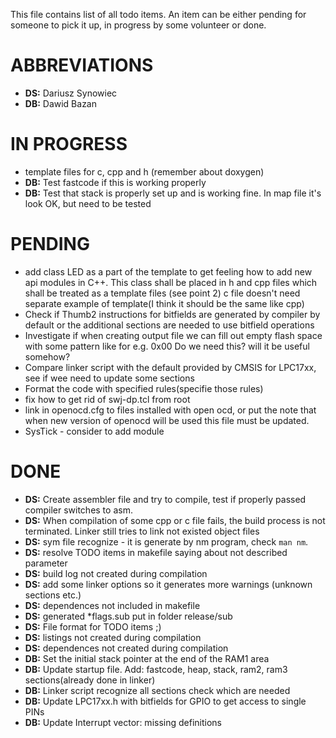 This file contains list of all todo items. An item can be either pending for
someone to pick it up, in progress by some volunteer or done.

ABBREVIATIONS
==============
* __DS:__ Dariusz Synowiec
* __DB:__ Dawid Bazan

IN PROGRESS
==============
* template files for c, cpp and h (remember about doxygen)
* __DB:__ Test fastcode if this is working properly
* __DB:__ Test that stack is properly set up and is working fine. In map file it's look OK, but need to be tested


PENDING
==============
* add class LED as a part of the template to get feeling how to add new api
  modules in C++. This class shall be placed in h and cpp files which shall be
  treated as a template files (see point 2) c file doesn't need separate
  example of template(I think it should be the same like cpp) 
* Check if Thumb2 instructions for bitfields are generated by compiler by default
  or the additional sections are needed to use bitfield operations
* Investigate if when creating output file we can fill out empty flash space with some pattern like for e.g. 0x00
  Do we need this? will it be useful somehow?
* Compare linker script with the default provided by CMSIS for LPC17xx, see if wee need to update some sections 
* Format the code with specified rules(specifie those rules) 
* fix how to get rid of swj-dp.tcl from root
* link in openocd.cfg to files installed with open ocd, or put the note that when new version of openocd will be used this file must be updated.
* SysTick - consider to add module


DONE
==============
* __DS:__ Create assembler file and try to compile, test if properly passed compiler switches to asm.
* __DS:__ When compilation of some cpp or c file fails, the build process is not terminated. 
          Linker still tries to link not existed object files
* __DS:__ sym file recognize - it is generate by nm program, check `man nm`.
* __DS:__ resolve TODO items in makefile saying about not described parameter
* __DS:__ build log not created during compilation
* __DS:__ add some linker options so it generates more warnings (unknown sections etc.)
* __DS:__ dependences not included in makefile
* __DS:__ generated *flags.sub put in folder release/sub 
* __DS:__ File format for TODO items ;)
* __DS:__ listings not created during compilation
* __DS:__ dependences not created during compilation
* __DB:__ Set the initial stack pointer at the end of the RAM1 area
* __DB:__ Update startup file. Add: fastcode, heap, stack, ram2, ram3 sections(already done in linker)
* __DB:__ Linker script recognize all sections check which are needed
* __DB:__ Update LPC17xx.h with bitfields for GPIO to get access to single PINs
* __DB:__ Update Interrupt vector: missing definitions

